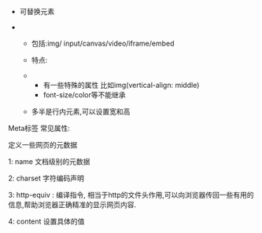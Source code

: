 - 可替换元素

- - 包括:img/ input/canvas/video/iframe/embed

  - 特点: 

  - - 有一些特殊的属性 比如img(vertical-align: middle) 
    - font-size/color等不能继承

  - 多半是行内元素,可以设置宽和高

Meta标签 常见属性:

 定义一些网页的元数据

1:  name 文档级别的元数据

2: charset 字符编码声明

3: http-equiv : 编译指令, 相当于http的文件头作用,可以向浏览器传回一些有用的信息,帮助浏览器正确精准的显示网页内容.

4: content 设置具体的值